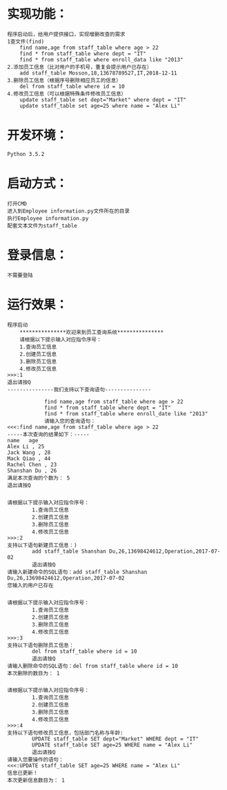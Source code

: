 # 实现功能： #
    程序启动后，给用户提供接口，实现增删改查的需求
    1查⽂件(find)
        find name,age from staff_table where age > 22
        find * from staff_table where dept = "IT"
        find * from staff_table where enroll_data like "2013"
    2.添加员⼯信息（比对⽤户的⼿机号，重复会提示用户已存在）
        add staff_table Mosson,18,13678789527,IT,2018-12-11
    3.删除员⼯信息（根据序号删除相应员⼯的信息）
        del from staff_table where id = 10
    4.修改员⼯信息（可以根据特殊条件修改员⼯信息）
        update staff_table set dept="Market" where dept = "IT"
        update staff_table set age=25 where name = "Alex Li"
# 开发环境： #
	Python 3.5.2
# 启动方式： #
    打开CMD
	进入到Employee information.py文件所在的目录
	执行Employee information.py
	配套文本文件为staff_table
# 登录信息： #
    不需要登陆
# 运行效果： #
    程序启动
        ***************欢迎来到员工查询系统***************
        请根据以下提示输入对应指令序号：
        1.查询员工信息
        2.创建员工信息
        3.删除员工信息
        4.修改员工信息
    >>>:1
    退出请按Q
    ---------------我们支持以下查询语句---------------
    
                find name,age from staff_table where age > 22
                find * from staff_table where dept = "IT"
                find * from staff_table where enroll_date like "2013"
                请输入您的查询语句：
    <<<:find name,age from staff_table where age > 22
    -----本次查询的结果如下：-----
    name   age
    Alex Li , 25
    Jack Wang , 28
    Mack Qiao , 44
    Rachel Chen , 23
    Shanshan Du , 26
    满足本次查询的个数为： 5
    退出请按Q
###
    请根据以下提示输入对应指令序号：
            1.查询员工信息
            2.创建员工信息
            3.删除员工信息
            4.修改员工信息
    >>>:2
    支持以下语句新建员工信息：)
            add staff_table Shanshan Du,26,13698424612,Operation,2017-07-02
            退出请按Q
    请输入新建命令的SQL语句：add staff_table Shanshan Du,26,13698424612,Operation,2017-07-02
    您输入的用户已存在
###
    请根据以下提示输入对应指令序号：
            1.查询员工信息
            2.创建员工信息
            3.删除员工信息
            4.修改员工信息
    >>>:3
    支持以下语句删除员工信息：
            del from staff_table where id = 10
            退出请按Q
    请输入删除命令的SQL语句：del from staff_table where id = 10
    本次删除的数目为： 1
###
    请根据以下提示输入对应指令序号：
            1.查询员工信息
            2.创建员工信息
            3.删除员工信息
            4.修改员工信息
    >>>:4
    支持以下语句修改员工信息，包括部门名称与年龄:
            UPDATE staff_table SET dept="Market" WHERE dept = "IT"
            UPDATE staff_table SET age=25 WHERE name = "Alex Li"
            退出请按Q
    请输入您要操作的语句：
    <<<:UPDATE staff_table SET age=25 WHERE name = "Alex Li"
    信息已更新！
    本次更新信息数目为： 1